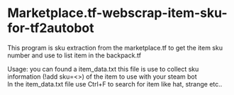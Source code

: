 # Marketplace.tf-webscrap-item-sku-for-tf2autobot



This program is sku extraction from the marketplace.tf to get the item sku number and use to list item in the backpack.tf  






Usage:
  you can found a item_data.txt this file is use to collect sku information (!add sku=<>) of the item to use with your steam bot  
  In the item_data.txt file use Ctrl+F to search for item like hat, strange etc..

